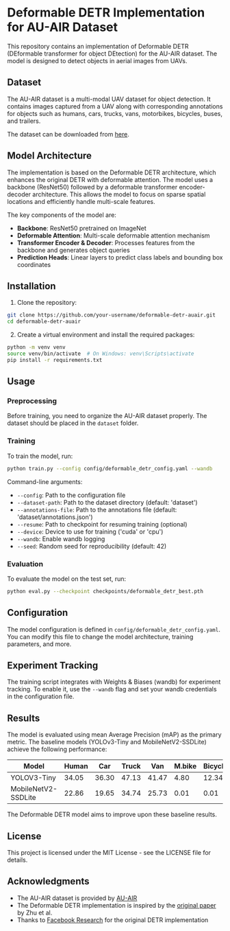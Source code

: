 # Deformable DETR Implementation for AU-AIR Dataset

This repository contains an implementation of Deformable DETR (DEformable transformer for object DEtection) for the AU-AIR dataset. The model is designed to detect objects in aerial images from UAVs.

## Dataset

The AU-AIR dataset is a multi-modal UAV dataset for object detection. It contains images captured from a UAV along with corresponding annotations for objects such as humans, cars, trucks, vans, motorbikes, bicycles, buses, and trailers.

The dataset can be downloaded from [here](https://www.kaggle.com/datasets/santurini/au-air-dataset).

## Model Architecture

The implementation is based on the Deformable DETR architecture, which enhances the original DETR with deformable attention. The model uses a backbone (ResNet50) followed by a deformable transformer encoder-decoder architecture. This allows the model to focus on sparse spatial locations and efficiently handle multi-scale features.

The key components of the model are:

- **Backbone**: ResNet50 pretrained on ImageNet
- **Deformable Attention**: Multi-scale deformable attention mechanism
- **Transformer Encoder & Decoder**: Processes features from the backbone and generates object queries
- **Prediction Heads**: Linear layers to predict class labels and bounding box coordinates

## Installation

1. Clone the repository:
```bash
git clone https://github.com/your-username/deformable-detr-auair.git
cd deformable-detr-auair
```

2. Create a virtual environment and install the required packages:
```bash
python -m venv venv
source venv/bin/activate  # On Windows: venv\Scripts\activate
pip install -r requirements.txt
```

## Usage

### Preprocessing

Before training, you need to organize the AU-AIR dataset properly. The dataset should be placed in the `dataset` folder.

### Training

To train the model, run:

```bash
python train.py --config config/deformable_detr_config.yaml --wandb
```

Command-line arguments:
- `--config`: Path to the configuration file
- `--dataset-path`: Path to the dataset directory (default: 'dataset')
- `--annotations-file`: Path to the annotations file (default: 'dataset/annotations.json')
- `--resume`: Path to checkpoint for resuming training (optional)
- `--device`: Device to use for training ('cuda' or 'cpu')
- `--wandb`: Enable wandb logging
- `--seed`: Random seed for reproducibility (default: 42)

### Evaluation

To evaluate the model on the test set, run:

```bash
python eval.py --checkpoint checkpoints/deformable_detr_best.pth
```

## Configuration

The model configuration is defined in `config/deformable_detr_config.yaml`. You can modify this file to change the model architecture, training parameters, and more.

## Experiment Tracking

The training script integrates with Weights & Biases (wandb) for experiment tracking. To enable it, use the `--wandb` flag and set your wandb credentials in the configuration file.

## Results

The model is evaluated using mean Average Precision (mAP) as the primary metric. The baseline models (YOLOv3-Tiny and MobileNetV2-SSDLite) achieve the following performance:

| Model | Human | Car | Truck | Van | M.bike | Bicycle | Bus | Trailer | mAP |
|-------|-------|-----|-------|-----|--------|---------|-----|---------|-----|
| YOLOV3-Tiny | 34.05 | 36.30 | 47.13 | 41.47 | 4.80 | 12.34 | 51.78 | 13.95 | 30.22 |
| MobileNetV2-SSDLite | 22.86 | 19.65 | 34.74 | 25.73 | 0.01 | 0.01 | 39.63 | 13.38 | 19.50 |

The Deformable DETR model aims to improve upon these baseline results.

## License

This project is licensed under the MIT License - see the LICENSE file for details.

## Acknowledgments

- The AU-AIR dataset is provided by [AU-AIR](https://github.com/bozcani/auairdataset)
- The Deformable DETR implementation is inspired by the [original paper](https://arxiv.org/abs/2010.04159) by Zhu et al.
- Thanks to [Facebook Research](https://github.com/facebookresearch/detr) for the original DETR implementation 